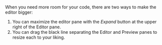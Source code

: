 When you need more room for your code, there are two ways to make the editor bigger:

1. You can maximize the editor pane with the *Expand* button at the upper right of the Editor pane.
1. You can drag the black line separating the Editor and Preview panes to resize each to your liking.
